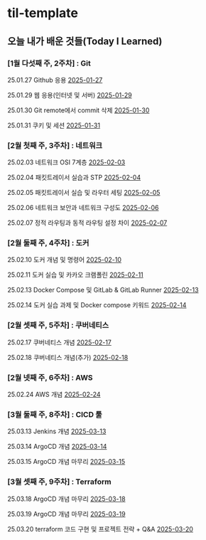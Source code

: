 # til-template

## 오늘 내가 배운 것들(Today I Learned)

### [1월 다섯째 주, 2주차] : Git

25.01.27 Github 응용 [2025-01-27](https://github.com/100-hours-a-week/toby-til/blob/main/01-Jan/2025-01-27.md)

25.01.29 웹 응용(인터넷 및 서버) [2025-01-29](https://github.com/100-hours-a-week/toby-til/blob/main/01-Jan/2025-01-29.md)

25.01.30 Git remote에서 commit 삭제 [2025-01-30](https://github.com/100-hours-a-week/toby-til/blob/main/01-Jan/2025-01-30.md)

25.01.31 쿠키 및 세션 [2025-01-31](https://github.com/100-hours-a-week/toby-til/blob/main/01-Jan/2025-01-31.md)

### [2월 첫째 주, 3주차] : 네트워크

25.02.03 네트워크 OSI 7계층 [2025-02-03](https://github.com/100-hours-a-week/toby-til/blob/main/02-Feb/2025-02-03.md)

25.02.04 패킷트레이서 실습과 STP [2025-02-04](https://github.com/100-hours-a-week/toby-til/blob/main/02-Feb/2025-02-04.md)

25.02.05 패킷트레이서 실습 및 라우터 세팅 [2025-02-05](https://github.com/100-hours-a-week/toby-til/blob/main/02-Feb/2025-02-05.md)

25.02.06 네트워크 보안과 네트워크 구성도 [2025-02-06](https://github.com/100-hours-a-week/toby-til/blob/main/02-Feb/2025-02-06.md)

25.02.07 정적 라우팅과 동적 라우팅 설정 차이 [2025-02-07](https://github.com/100-hours-a-week/toby-til/blob/main/02-Feb/2025-02-07.md)

### [2월 둘째 주, 4주차] : 도커

25.02.10 도커 개념 및 명령어 [2025-02-10](https://github.com/100-hours-a-week/toby-til/blob/main/02-Feb/2025-02-10.md)

25.02.11 도커 실습 및 카카오 크램폴린 [2025-02-11](https://github.com/100-hours-a-week/toby-til/blob/main/02-Feb/2025-02-11.md)

25.02.13 Docker Compose 및 GitLab & GitLab Runner [2025-02-13](https://github.com/100-hours-a-week/toby-til/blob/main/02-Feb/2025-02-13.md)

25.02.14 도커 실습 과제 및 Docker compose 키워드 [2025-02-14](https://github.com/100-hours-a-week/toby-til/blob/main/02-Feb/2025-02-14.md)

### [2월 셋째 주, 5주차] : 쿠버네티스

25.02.17 쿠버네티스 개념 [2025-02-17](https://github.com/100-hours-a-week/toby-til/blob/main/02-Feb/2025-02-17.md)

25.02.18 쿠버네티스 개념(추가) [2025-02-18](https://github.com/100-hours-a-week/toby-til/blob/main/02-Feb/2025-02-18.md)

### [2월 넷째 주, 6주차] : AWS

25.02.24 AWS 개념 [2025-02-24](https://github.com/100-hours-a-week/toby-til/blob/main/02-Feb/2025-02-24.md)

### [3월 둘째 주, 8주차] : CICD 툴

25.03.13 Jenkins 개념 [2025-03-13](https://github.com/100-hours-a-week/toby-til/blob/main/03-Mar/2025-03-13.md)

25.03.14 ArgoCD 개념 [2025-03-14](https://github.com/100-hours-a-week/toby-til/blob/main/03-Mar/2025-03-14.md)

25.03.15 ArgoCD 개념 마무리 [2025-03-15](https://github.com/100-hours-a-week/toby-til/blob/main/03-Mar/2025-03-15.md)

### [3월 셋째 주, 9주차] : Terraform

25.03.18 ArgoCD 개념 마무리 [2025-03-18](https://github.com/100-hours-a-week/toby-til/blob/main/03-Mar/2025-03-18.md)

25.03.19 ArgoCD 개념 마무리 [2025-03-19](https://github.com/100-hours-a-week/toby-til/blob/main/03-Mar/2025-03-19.md)

25.03.20 terraform 코드 구현 및 프로젝트 전략 + Q&A [2025-03-20](https://github.com/100-hours-a-week/toby-til/blob/main/03-Mar/2025-03-20.md)
